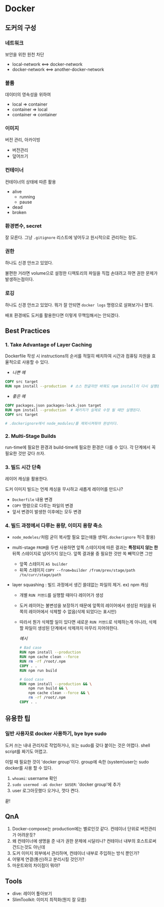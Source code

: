 # Docker


## 도커의 구성

### 네트워크

보안을 위한 원천 차단

- local-network <==> docker-network
- docker-network <==> another-docker-network

### 볼륨

데이터의 영속성을 위하여

- local => container
- container => local
- container => container

### 이미지

버전 관리, 아카이빙

- 버전관리
- 덮어쓰기

### 컨테이너

컨테이너의 상태에 따른 활용

- alive
  - running
  - pause
- dead
- broken

### 환경변수, secret

잘 모른다. 그냥 `.gitignore` 리스트에 넣어두고 원시적으로 관리하는 정도.

### 권한

하나도 신경 안쓰고 있었다.

불편한 거라면 volume으로 설정한 디렉토리의 파일을 직접 손대려고 하면 권한 문제가 발생하는점이다.

### 로깅

하나도 신경 안쓰고 있었다. 뭐가 잘 안되면 `docker logs` 명령으로 살펴보기나 했지.

배포 환경에도 도커를 활용한다면 이렇게 무책임해서는 안되겠다.


## Best Practices

### 1. Take Advantage of Layer Caching

Dockerfile 작성 시 instructions의 순서를 적절히 배치하여 시간과 컴퓨팅 자원을 효율적으로 사용할 수 있다.

- _나쁜 예_

```Dockerfile
COPY src target
RUN npm install --production  # 소스 한글자만 바꿔도 npm install이 다시 실행된다.
```

- _좋은 예_

```Dockerfile
COPY packages.json packages-lock.json target
RUN npm install --production  # 패키지가 실제로 수정 될 때만 실행된다.
COPY src target

# .dockerignore에서 node_modules/를 제외시켜줘야 완성이다.
```

### 2. Multi-Stage Builds

run-time에 필요한 환경과 build-time에 필요한 환경은 다를 수 있다. 각 단계에서 꼭 필요한 것만 갖다 쓰자.

### 3. 빌드 시간 단축

레이어 캐싱을 활용한다.

도커 이미지 빌드는 언제 캐싱을 무시하고 새롭게 레이어를 만드나?

  - `Dockerfile` 내용 변경
  - `COPY` 명령으로 다루는 파일의 변경
  - 앞서 변경이 발생한 이후에는 모두 변경

### 4. 빌드 과정에서 다루는 용량, 이미지 용량 축소

- `node_modeles/`처럼 굳이 복사할 필요 없는애들 생략(`.dockerignore` 적극 활용)

- multi-stage
  `FROM`을 두번 사용하면 앞쪽 스테이지에 따른 결과는 **특정되지 않는 한** 뒤쪽 스테이지로 넘어가지
  않는다. 앞쪽 결과물 중 필요한 것만 쏙 빼먹으면 그만

  - 앞쪽 스테이지 `AS builder`
  - 뒤쪽 스테이지 `COPY --from=builder /from/prev/stage/path /to/curr/stage/path`

- layer squashing
  : 빌드 과정에서 생긴 쓸데없는 파일의 제거. ex) npm 캐싱

  - 개별 `RUN 커맨드`를 실행할 때마다 레이어가 생성
  - 도커 레이어는 불변성을 보장하기 때문에 앞쪽의 레이어에서 생성된 파일을 뒤쪽의 레이어에서
    삭제할 수 없음(삭제 되었다는 표시만)
  - 따라서 뭔가 삭제할 일이 있다면 새로운 `RUN 커맨드`로 삭제하는게 아니라, 삭제할 파일이 생성된
    단계에서 삭제까지 마무리 지어야한다.

    _예시_

    ```Dockerfile
    # Bad case
    RUN npm install --production
    RUN npm cache clean --force
    RUN rm -rf /root/.npm
    COPY . .
    RUN npm run build
    ```

    ```Dockerfile
    # Good case
    RUN npm install --production && \
        npm run build && \
        npm cache clean --force && \
        rm -rf /root/.npm
    COPY . .
    ```


## 유용한 팁

### 일반 사용자로 docker 사용하기, bye bye sudo

도커 쓰는 내내 관리자로 작업하거나, 또는 sudo를 갖다 붙이는 것은 어렵다. shell script를 짜기도 어렵고.

이럴 때 필요한 것이 'docker group'이다. group에 속한 (system)user는 sudo docker를 사용 할 수 있다.

1. `whoami`: username 확인
2. `sudo usermod -aG docker $USER`: 'docker group'에 추가
3. user 로그아웃했다 오거나, 껏다 켠다.

끝!


## QnA

1. Docker-compose는 production에는 별로인것 같다. 컨테이너 단위로 버전관리가 어려운듯?
2. 왜 컨테이너에 생명을 준 내가 권한 문제에 시달리나? 컨테이너 내부의 호스트로써 건드는것도 아닌데
3. 도커 이미지 외부에서 관리하며, 컨테이너 내부로 주입하는 방식 뿐인가?
4. 어떻게 연결(통신)하고 분리시킬 것인가?
5. 마운트와의 차이점이 뭐야?


## Tools

- dive: 레이어 톺아보기
- SlimToolkit: 이미지 최적화(뭔지 잘 모름)
